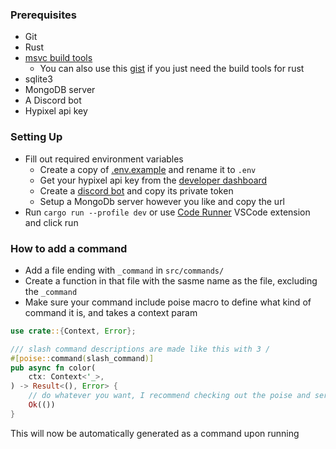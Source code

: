 ### Prerequisites
- Git
- Rust
- [msvc build tools](https://visualstudio.microsoft.com/downloads/?q=build+tools)
    - You can also use this [gist](https://gist.github.com/mmozeiko/7f3162ec2988e81e56d5c4e22cde9977) if you just need
      the build tools for rust
- sqlite3
- MongoDB server
- A Discord bot
- Hypixel api key

### Setting Up
- Fill out required environment variables
    - Create a copy of [.env.example](.env.example) and rename it to `.env`
    - Get your hypixel api key from the [developer dashboard](https://developer.hypixel.net/)
    - Create a [discord bot](https://discord.com/developers/applications) and copy its private token
    - Setup a MongoDb server however you like and copy the url
- Run `cargo run --profile dev` or use [Code Runner](https://marketplace.visualstudio.com/items?itemName=formulahendry.code-runner) VSCode extension and click run

### How to add a command
- Add a file ending with `_command` in `src/commands/`
- Create a function in that file with the sasme name as the file, excluding the `_command`
- Make sure your command include poise macro to define what kind of command it is, and takes a context param
```rust
use crate::{Context, Error};

/// slash command descriptions are made like this with 3 /
#[poise::command(slash_command)]
pub async fn color(
	ctx: Context<'_>,
) -> Result<(), Error> {
    // do whatever you want, I recommend checking out the poise and serenity docs
    Ok(())
}
```
This will now be automatically generated as a command upon running